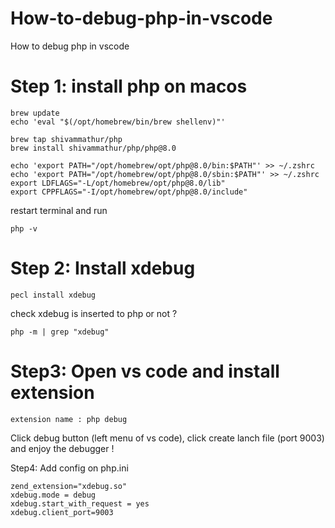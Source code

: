 # How-to-debug-php-in-vscode
How to debug php in vscode

# Step 1: install php on macos
```
brew update
echo 'eval "$(/opt/homebrew/bin/brew shellenv)"'
```

```
brew tap shivammathur/php
brew install shivammathur/php/php@8.0
```

```
echo 'export PATH="/opt/homebrew/opt/php@8.0/bin:$PATH"' >> ~/.zshrc
echo 'export PATH="/opt/homebrew/opt/php@8.0/sbin:$PATH"' >> ~/.zshrc
export LDFLAGS="-L/opt/homebrew/opt/php@8.0/lib"
export CPPFLAGS="-I/opt/homebrew/opt/php@8.0/include"
```

restart terminal and run
```
php -v

```

# Step 2: Install xdebug
```
pecl install xdebug
```

check xdebug is inserted to php or not ?
```
php -m | grep "xdebug"

```

# Step3: Open vs code and install extension
```
extension name : php debug
```

Click debug button (left menu of vs code), click create lanch file (port 9003) and enjoy the debugger !


Step4: Add config on php.ini
```
zend_extension="xdebug.so"
xdebug.mode = debug
xdebug.start_with_request = yes
xdebug.client_port=9003
```
